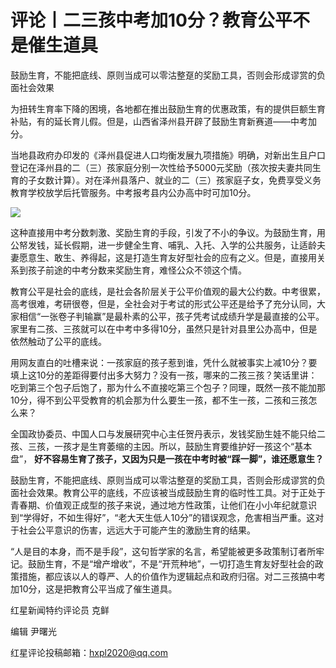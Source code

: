 # 评论丨二三孩中考加10分？教育公平不是催生道具

鼓励生育，不能把底线、原则当成可以零沽整趸的奖励工具，否则会形成谬赏的负面社会效果

为扭转生育率下降的困境，各地都在推出鼓励生育的优惠政策，有的提供巨额生育补贴，有的延长育儿假。但是，山西省泽州县开辟了鼓励生育新赛道——中考加分。

当地县政府办印发的《泽州县促进人口均衡发展九项措施》明确，对新出生且户口登记在泽州县的二（三）孩家庭分别一次性给予5000元奖励（孩次按夫妻共同生育的子女数计算）。对在泽州县落户、就业的二（三）孩家庭子女，免费享受义务教育学校放学后托管服务。中考报考县内公办高中时可加10分。

![](https://inews.gtimg.com/om_bt/OPEngR5LKXCjARqf7-IhOTZPLcxVPBYC9W6ze77s5mNiMAA/1000)

这种直接用中考分数刺激、奖励生育的手段，引发了不小的争议。为鼓励生育，用公帑发钱，延长假期，进一步健全生育、哺乳、入托、入学的公共服务，让适龄夫妻愿意生、敢生、养得起，这是打造生育友好型社会的应有之义。但是，直接用关系到孩子前途的中考分数来奖励生育，难怪公众不领这个情。

教育公平是社会的底线，是社会各阶层关于公平价值观的最大公约数。中考很累，高考很难，考研很卷，但是，全社会对于考试的形式公平还是给予了充分认同，大家相信“一张卷子判输赢”是最朴素的公平，孩子凭考试成绩升学是最直接的公平。家里有二孩、三孩就可以在中考中多得10分，虽然只是针对县里公办高中，但是依然触动了公平的底线。

用网友直白的吐槽来说：一孩家庭的孩子惹到谁，凭什么就被事实上减10分？要填上这10分的差距得要付出多大努力？没有一孩，哪来的二孩三孩？笑话里讲：吃到第三个包子后饱了，那为什么不直接吃第三个包子？同理，既然一孩不能加那10分，得不到公平受教育的机会那为什么要生一孩，都不生一孩，二孩和三孩怎么来？

全国政协委员、中国人口与发展研究中心主任贺丹表示，发钱奖励生娃不能只给二孩、三孩，一孩才是生育萎缩的主因。所以，鼓励生育要维护好一孩这个“基本盘”，
**好不容易生育了孩子，又因为只是一孩在中考时被“踩一脚”，谁还愿意生？**

鼓励生育，不能把底线、原则当成可以零沽整趸的奖励工具，否则会形成谬赏的负面社会效果。教育公平的底线，不应该被当成鼓励生育的临时性工具。对于正处于青春期、价值观正成型的孩子来说，通过地方性政策，让他们在小小年纪就意识到“学得好，不如生得好”，“老大天生低人10分”的错误观念，危害相当严重。这对于社会公平意识的伤害，远远大于可能产生的激励生育的结果。

“人是目的本身，而不是手段”，这句哲学家的名言，希望能被更多政策制订者所牢记。鼓励生育，不是“增产增收”，不是“开荒种地”，一切打造生育友好型社会的政策措施，都应该以人的尊严、人的价值作为逻辑起点和政府归宿。对二三孩搞中考加10分，这是把教育公平当成了催生道具。

红星新闻特约评论员 克鲜

编辑 尹曙光

红星评论投稿邮箱：hxpl2020@qq.com

